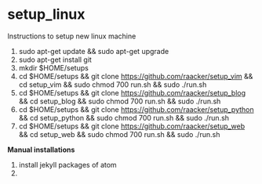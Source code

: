 # setup_linux
Instructions to setup new linux machine

1. sudo apt-get update && sudo apt-get upgrade
2. sudo apt-get install git
3. mkdir $HOME/setups
4. cd $HOME/setups && git clone https://github.com/raacker/setup_vim && cd setup_vim && sudo chmod 700 run.sh && sudo ./run.sh
5. cd $HOME/setups && git clone https://github.com/raacker/setup_blog && cd setup_blog && sudo chmod 700 run.sh && sudo ./run.sh
6. cd $HOME/setups && git clone https://github.com/raacker/setup_python && cd setup_python && sudo chmod 700 run.sh && sudo ./run.sh
7. cd $HOME/setups && git clone https://github.com/raacker/setup_web && cd setup_web && sudo chmod 700 run.sh && sudo ./run.sh




**Manual installations**
1. install jekyll packages of atom
2. 

